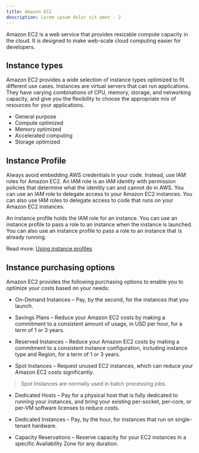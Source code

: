 ```yaml
---
title: Amazon EC2
description: Lorem ipsum dolor sit amet - 2
---
```


Amazon EC2 is a web service that provides resizable compute capacity in the cloud. It is designed to make web-scale cloud computing easier for developers.

## Instance types

Amazon EC2 provides a wide selection of instance types optimized to fit different use cases. Instances are virtual servers that can run applications. They have varying combinations of CPU, memory, storage, and networking capacity, and give you the flexibility to choose the appropriate mix of resources for your applications.

- General purpose
- Compute optimized
- Memory optimized
- Accelerated computing
- Storage optimized

## Instance Profile

Always avoid embedding AWS credentials in your code. Instead, use IAM roles for Amazon EC2. An IAM role is an IAM identity with permission policies that determine what the identity can and cannot do in AWS. You can use an IAM role to delegate access to your Amazon EC2 instances. You can also use IAM roles to delegate access to code that runs on your Amazon EC2 instances.

An instance profile holds the IAM role for an instance. You can use an instance profile to pass a role to an instance when the instance is launched. You can also use an instance profile to pass a role to an instance that is already running.

Read more: [Using instance profiles](https://docs.aws.amazon.com/IAM/latest/UserGuide/id_roles_use_switch-role-ec2_instance-profiles.html)

## Instance purchasing options

Amazon EC2 provides the following purchasing options to enable you to optimize your costs based on your needs:

* On-Demand Instances – Pay, by the second, for the instances that you launch.

* Savings Plans – Reduce your Amazon EC2 costs by making a commitment to a consistent amount of usage, in USD per hour, for a term of 1 or 3 years.

* Reserved Instances – Reduce your Amazon EC2 costs by making a commitment to a consistent instance configuration, including instance type and Region, for a term of 1 or 3 years.

* Spot Instances – Request unused EC2 instances, which can reduce your Amazon EC2 costs significantly. 
> Spot Instances are normally used in batch processing jobs.

* Dedicated Hosts – Pay for a physical host that is fully dedicated to running your instances, and bring your existing per-socket, per-core, or per-VM software licenses to reduce costs.

* Dedicated Instances – Pay, by the hour, for instances that run on single-tenant hardware.

* Capacity Reservations – Reserve capacity for your EC2 instances in a specific Availability Zone for any duration.